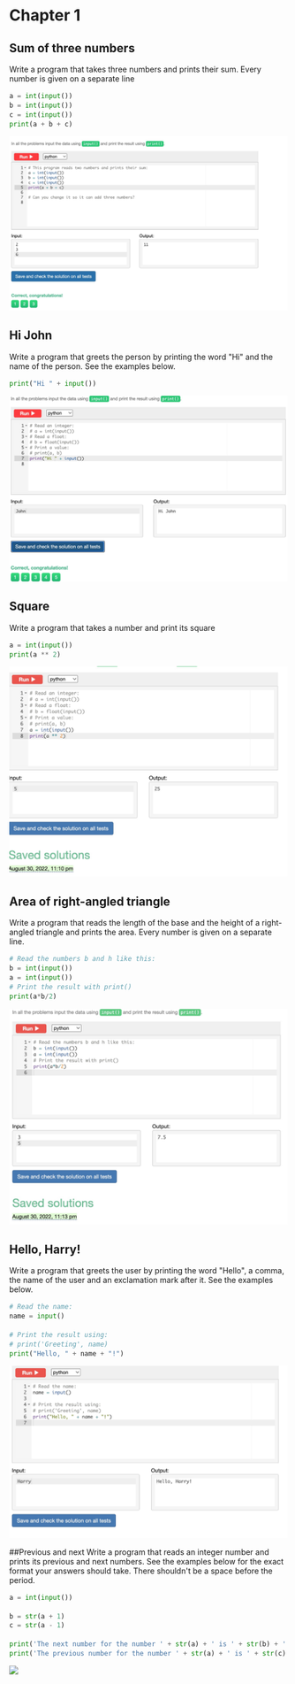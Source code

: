 
# Chapter 1

## Sum of three numbers
Write a program that takes three numbers and prints their sum. Every number is given on a separate line

```.py
a = int(input())
b = int(input())
c = int(input())
print(a + b + c)
```


![](chp1_snakify_task1.jpg)


## Hi John
Write a program that greets the person by printing the word "Hi" and the name of the person. See the examples below.

```.py
print("Hi " + input())
```


![](chp1_snakify_task2.jpg)


## Square
Write a program that takes a number and print its square


```.py
a = int(input())
print(a ** 2)
```


![](chp1_snakify_task3.jpg)


## Area of right-angled triangle
Write a program that reads the length of the base and the height of a right-angled triangle and prints the area. Every number is given on a separate line.


```.py
# Read the numbers b and h like this:
b = int(input())
a = int(input())
# Print the result with print()
print(a*b/2)
```


![](chp1_snakify_task4.jpg)


## Hello, Harry!
Write a program that greets the user by printing the word "Hello", a comma, the name of the user and an exclamation mark after it. See the examples below.


```.py
# Read the name:
name = input()

# Print the result using:
# print('Greeting', name)
print("Hello, " + name + "!")
```


![](chp1_snakify_task5.jpg)


##Previous and next
Write a program that reads an integer number and prints its previous and next numbers. See the examples below for the exact format your answers should take. There shouldn't be a space before the period.


```.py
a = int(input())

b = str(a + 1)
c = str(a - 1)

print('The next number for the number ' + str(a) + ' is ' + str(b) + '.')
print('The previous number for the number ' + str(a) + ' is ' + str(c) + '.')
```

![](chp1_snakify_task6.jpg) 







